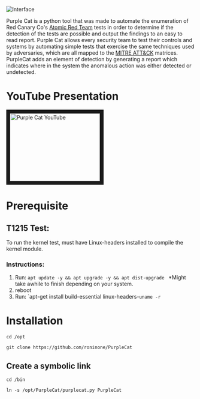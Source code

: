 ![Interface](/src/PurpleCat.png)

Purple Cat is a python tool that was made to automate the enumeration of Red Canary Co's [Atomic Red Team](https://github.com/redcanaryco/atomic-red-team) tests in order to determine if the detection of the tests are possible and output the findings to an easy to read report. Purple Cat allows every security team to test their controls and systems by automating simple tests that exercise the same techniques used by adversaries, which are all mapped to the [MITRE ATT&CK](https://attack.mitre.org/) matrices. PurpleCat adds an element of detection by generating a report which indicates where in the system the anomalous action was either detected or undetected. 

# YouTube Presentation

<a href="http://www.youtube.com/watch?feature=player_embedded&v=AsBeQ7xuN9M" target="_blank"><img src="http://img.youtube.com/vi/YOUTUBE_VIDEO_ID_HERE/0.jpg" 
alt="Purple Cat YouTube" width="240" height="180" border="10" /></a>

# Prerequisite
## T1215 Test:
To run the kernel test, must have Linux-headers installed to compile the kernel module.

### Instructions:
1. Run: `apt update -y && apt upgrade -y && apt dist-upgrade `
*Might take awhile to finish depending on your system.
2. reboot
3. Run: `apt-get install build-essential linux-headers-``uname -r``

# Installation
`cd /opt`

`git clone https://github.com/roninone/PurpleCat`

## Create a symbolic link
`cd /bin`

`ln -s /opt/PurpleCat/purplecat.py PurpleCat`

